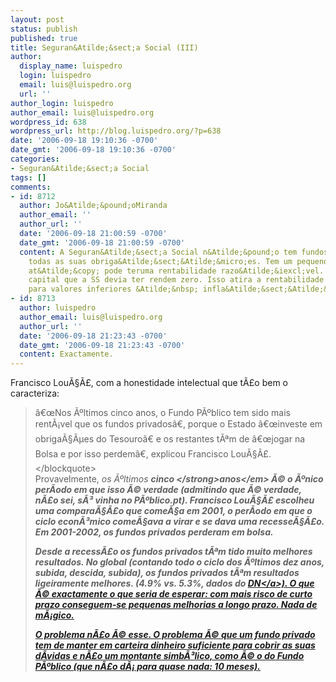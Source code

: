 ```yaml
---
layout: post
status: publish
published: true
title: Seguran&Atilde;&sect;a Social (III)
author:
  display_name: luispedro
  login: luispedro
  email: luis@luispedro.org
  url: ''
author_login: luispedro
author_email: luis@luispedro.org
wordpress_id: 638
wordpress_url: http://blog.luispedro.org/?p=638
date: '2006-09-18 19:10:36 -0700'
date_gmt: '2006-09-18 19:10:36 -0700'
categories:
- Seguran&Atilde;&sect;a Social
tags: []
comments:
- id: 8712
  author: Jo&Atilde;&pound;oMiranda
  author_email: ''
  author_url: ''
  date: '2006-09-18 21:00:59 -0700'
  date_gmt: '2006-09-18 21:00:59 -0700'
  content: A Seguran&Atilde;&sect;a Social n&Atilde;&pound;o tem fundos que cubram
    todas as suas obriga&Atilde;&sect;&Atilde;&micro;es. Tem um pequeno fundo que
    at&Atilde;&copy; pode teruma rentabilidade razo&Atilde;&iexcl;vel. Mas 95% do
    capital que a SS devia ter rendem zero. Isso atira a rentabilidade da SS de 5%
    para valores inferiores &Atilde;&nbsp; infla&Atilde;&sect;&Atilde;&pound;o.
- id: 8713
  author: luispedro
  author_email: luis@luispedro.org
  author_url: ''
  date: '2006-09-18 21:23:43 -0700'
  date_gmt: '2006-09-18 21:23:43 -0700'
  content: Exactamente.
---
```

<p>Francisco Lou&Atilde;&sect;&Atilde;&pound;, com a honestidade intelectual que t&Atilde;&pound;o bem o caracteriza:</p>
<blockquote><p>&acirc;&euro;&oelig;Nos &Atilde;&ordm;ltimos cinco anos, o Fundo P&Atilde;&ordm;blico tem sido mais rent&Atilde;&iexcl;vel que os fundos privados&acirc;&euro;, porque o Estado &acirc;&euro;&oelig;investe em obriga&Atilde;&sect;&Atilde;&micro;es do Tesouro&acirc;&euro; e os restantes t&Atilde;&ordf;m de &acirc;&euro;&oelig;jogar na Bolsa e por isso perdem&acirc;&euro;, explicou Francisco Lou&Atilde;&sect;&Atilde;&pound;.<&#47;blockquote><br />
Provavelmente, <em>os &Atilde;&ordm;ltimos <strong>cinco <&#47;strong>anos<&#47;em> &Atilde;&copy; o &Atilde;&ordm;nico per&Atilde;&shy;odo em que isso &Atilde;&copy; verdade (admitindo que &Atilde;&copy; verdade, n&Atilde;&pound;o sei, s&Atilde;&sup3; vinha no P&Atilde;&ordm;blico.pt). Francisco Lou&Atilde;&sect;&Atilde;&pound; escolheu uma compara&Atilde;&sect;&Atilde;&pound;o que come&Atilde;&sect;a em 2001, o per&Atilde;&shy;odo em que o ciclo econ&Atilde;&sup3;mico come&Atilde;&sect;ava a virar e se dava uma recesse&Atilde;&sect;&Atilde;&pound;o. Em 2001-2002, os fundos privados perderam em bolsa.</p>
<p>Desde a recess&Atilde;&pound;o os fundos privados t&Atilde;&ordf;m tido muito melhores resultados. No global (contando todo o ciclo dos &Atilde;&ordm;ltimos dez anos, subida, descida, subida), os fundos privados t&Atilde;&ordf;m resultados ligeiramente melhores. (4.9% vs. 5.3%, dados do <a href="http:&#47;&#47;dn.sapo.pt&#47;2006&#47;05&#47;10&#47;economia&#47;fundo_seguranca_social_retorno_7_200.html">DN<&#47;a>). O que &Atilde;&copy; exactamente o que seria de esperar: com mais risco de curto prazo conseguem-se pequenas melhorias a longo prazo. Nada de m&Atilde;&iexcl;gico.</p>
<p>O problema n&Atilde;&pound;o &Atilde;&copy; esse. O problema &Atilde;&copy; que um fundo privado tem de manter em carteira dinheiro suficiente para cobrir as suas d&Atilde;&shy;vidas e n&Atilde;&pound;o um montante simb&Atilde;&sup3;lico, como &Atilde;&copy; o do Fundo P&Atilde;&ordm;blico (que n&Atilde;&pound;o d&Atilde;&iexcl; para quase nada: 10 meses).</p>
